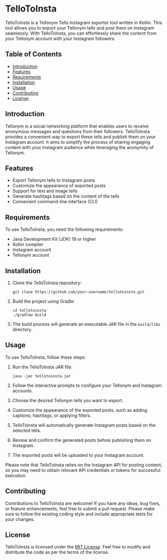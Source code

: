 # TelloToInsta

TelloToInsta is a Tellonym Tells Instagram exporter tool written in Kotlin. This tool allows you to export your Tellonym tells and post them on Instagram seamlessly. With TelloToInsta, you can effortlessly share the content from your Tellonym account with your Instagram followers.

## Table of Contents

- [Introduction](#introduction)
- [Features](#features)
- [Requirements](#requirements)
- [Installation](#installation)
- [Usage](#usage)
- [Contributing](#contributing)
- [License](#license)

## Introduction

Tellonym is a social networking platform that enables users to receive anonymous messages and questions from their followers. TelloToInsta provides a convenient way to export these tells and publish them on your Instagram account. It aims to simplify the process of sharing engaging content with your Instagram audience while leveraging the anonymity of Tellonym.

## Features

- Export Tellonym tells to Instagram posts
- Customize the appearance of exported posts
- Support for text and image tells
- Generate hashtags based on the content of the tells
- Convenient command-line interface (CLI)

## Requirements

To use TelloToInsta, you need the following requirements:

- Java Development Kit (JDK) 19 or higher
- Kotlin compiler
- Instagram account
- Tellonym account

## Installation

1. Clone the TelloToInsta repository:

   ```shell
   git clone https://github.com/your-username/tellotoinsta.git
   ```

2. Build the project using Gradle:

   ```shell
   cd tellotoinsta
   ./gradlew build
   ```

3. The build process will generate an executable JAR file in the `build/libs` directory.

## Usage

To use TelloToInsta, follow these steps:

1. Run the TelloToInsta JAR file:

   ```shell
   java -jar tellotoinsta.jar
   ```

2. Follow the interactive prompts to configure your Tellonym and Instagram accounts.

3. Choose the desired Tellonym tells you want to export.

4. Customize the appearance of the exported posts, such as adding captions, hashtags, or applying filters.

5. TelloToInsta will automatically generate Instagram posts based on the selected tells.

6. Review and confirm the generated posts before publishing them on Instagram.

7. The exported posts will be uploaded to your Instagram account.

Please note that TelloToInsta relies on the Instagram API for posting content, so you may need to obtain relevant API credentials or tokens for successful execution.

## Contributing

Contributions to TelloToInsta are welcome! If you have any ideas, bug fixes, or feature enhancements, feel free to submit a pull request. Please make sure to follow the existing coding style and include appropriate tests for your changes.

## License

TelloToInsta is licensed under the [MIT License](LICENSE). Feel free to modify and distribute the code as per the terms of the license.
